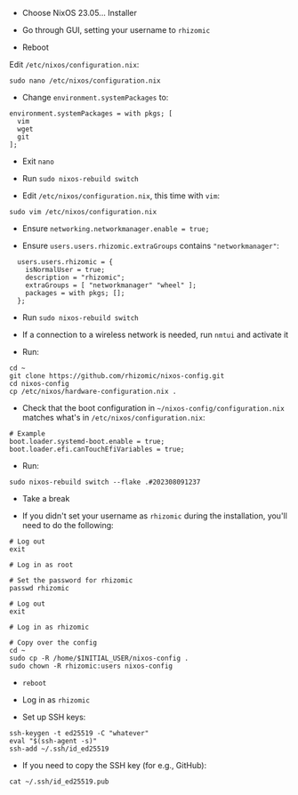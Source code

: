 * Choose NixOS 23.05... Installer

* Go through GUI, setting your username to `rhizomic`

* Reboot

Edit `/etc/nixos/configuration.nix`:

```
sudo nano /etc/nixos/configuration.nix
```

* Change `environment.systemPackages` to:

```
environment.systemPackages = with pkgs; [
  vim
  wget
  git
];
```

* Exit `nano`

* Run `sudo nixos-rebuild switch`

* Edit `/etc/nixos/configuration.nix`, this time with `vim`:

```
sudo vim /etc/nixos/configuration.nix
```

* Ensure `networking.networkmanager.enable = true;`

* Ensure `users.users.rhizomic.extraGroups` contains `"networkmanager"`:

```
  users.users.rhizomic = {
    isNormalUser = true;
    description = "rhizomic";
    extraGroups = [ "networkmanager" "wheel" ];
    packages = with pkgs; [];
  };
```

* Run `sudo nixos-rebuild switch`

* If a connection to a wireless network is needed, run `nmtui` and activate it

* Run:

```
cd ~
git clone https://github.com/rhizomic/nixos-config.git
cd nixos-config
cp /etc/nixos/hardware-configuration.nix .
```

* Check that the boot configuration in `~/nixos-config/configuration.nix`
  matches what's in `/etc/nixos/configuration.nix`:

```
# Example
boot.loader.systemd-boot.enable = true;
boot.loader.efi.canTouchEfiVariables = true;
```

* Run:

```
sudo nixos-rebuild switch --flake .#202308091237
```

* Take a break

* If you didn't set your username as `rhizomic` during the installation, you'll
need to do the following:

```
# Log out
exit

# Log in as root

# Set the password for rhizomic
passwd rhizomic

# Log out
exit

# Log in as rhizomic

# Copy over the config
cd ~
sudo cp -R /home/$INITIAL_USER/nixos-config .
sudo chown -R rhizomic:users nixos-config
```

* `reboot`

* Log in as `rhizomic`

* Set up SSH keys:

```
ssh-keygen -t ed25519 -C "whatever"
eval "$(ssh-agent -s)"
ssh-add ~/.ssh/id_ed25519
```

* If you need to copy the SSH key (for e.g., GitHub):

```
cat ~/.ssh/id_ed25519.pub
```
